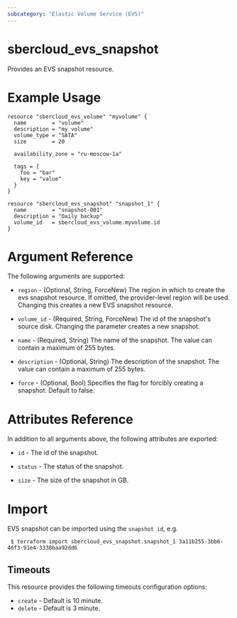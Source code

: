 ```yaml
---
subcategory: "Elastic Volume Service (EVS)"
---
```


# sbercloud_evs_snapshot

Provides an EVS snapshot resource.
 
# Example Usage

```hcl
resource "sbercloud_evs_volume" "myvolume" {
  name        = "volume"
  description = "my volume"
  volume_type = "SATA"
  size        = 20

  availability_zone = "ru-moscow-1a"

  tags = {
    foo = "bar"
    key = "value"
  }
}

resource "sbercloud_evs_snapshot" "snapshot_1" {
  name        = "snapshot-001"
  description = "Daily backup"
  volume_id   = sbercloud_evs_volume.myvolume.id
}
```

# Argument Reference

The following arguments are supported:

* `region` - (Optional, String, ForceNew) The region in which to create the evs snapshot resource. If omitted, the provider-level region will be used. Changing this creates a new EVS snapshot resource.

* `volume_id` - (Required, String, ForceNew) The id of the snapshot's source disk. Changing the parameter creates a new snapshot.

* `name` - (Required, String) The name of the snapshot. The value can contain a maximum of 255 bytes.

* `description` - (Optional, String) The description of the snapshot. The value can contain a maximum of 255 bytes.

* `force` - (Optional, Bool) Specifies the flag for forcibly creating a snapshot. Default to false.

# Attributes Reference

In addition to all arguments above, the following attributes are exported:

* `id` - The id of the snapshot.

* `status` - The status of the snapshot.

* `size` - The size of the snapshot in GB.

 
# Import

EVS snapshot can be imported using the `snapshot id`, e.g.

```
 $ terraform import sbercloud_evs_snapshot.snapshot_1 3a11b255-3bb6-46f3-91e4-3338baa92dd6
```

## Timeouts
This resource provides the following timeouts configuration options:
- `create` - Default is 10 minute.
- `delete` - Default is 3 minute.

